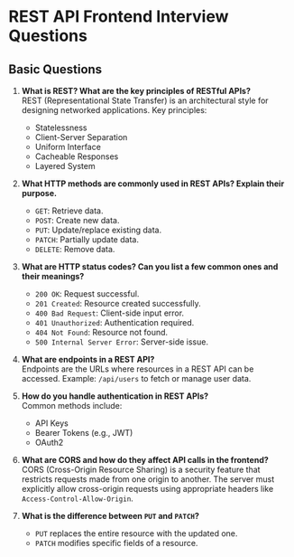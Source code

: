 # REST API Frontend Interview Questions

## Basic Questions

1. **What is REST? What are the key principles of RESTful APIs?**  
   REST (Representational State Transfer) is an architectural style for designing networked applications. Key principles:
   - Statelessness
   - Client-Server Separation
   - Uniform Interface
   - Cacheable Responses
   - Layered System

2. **What HTTP methods are commonly used in REST APIs? Explain their purpose.**  
   - `GET`: Retrieve data.
   - `POST`: Create new data.
   - `PUT`: Update/replace existing data.
   - `PATCH`: Partially update data.
   - `DELETE`: Remove data.

3. **What are HTTP status codes? Can you list a few common ones and their meanings?**  
   - `200 OK`: Request successful.
   - `201 Created`: Resource created successfully.
   - `400 Bad Request`: Client-side input error.
   - `401 Unauthorized`: Authentication required.
   - `404 Not Found`: Resource not found.
   - `500 Internal Server Error`: Server-side issue.

4. **What are endpoints in a REST API?**  
   Endpoints are the URLs where resources in a REST API can be accessed. Example: `/api/users` to fetch or manage user data.

5. **How do you handle authentication in REST APIs?**  
   Common methods include:
   - API Keys
   - Bearer Tokens (e.g., JWT)
   - OAuth2


6. **What are CORS and how do they affect API calls in the frontend?**  
   CORS (Cross-Origin Resource Sharing) is a security feature that restricts requests made from one origin to another. The server must explicitly allow cross-origin requests using appropriate headers like `Access-Control-Allow-Origin`.

7. **What is the difference between `PUT` and `PATCH`?**  
   - `PUT` replaces the entire resource with the updated one.
   - `PATCH` modifies specific fields of a resource.



